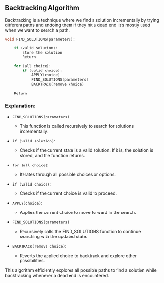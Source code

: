 ## Backtracking Algorithm

Backtracking is a technique where we find a solution incrementally by trying different paths and undoing them if they hit a dead end. It’s mostly used when we want to search a path.

```cpp
void FIND_SOLUTIONS(parameters):

    if (valid solution):
        store the solution
        Return

    for (all choice):
        if (valid choice):
            APPLY(choice)
            FIND_SOLUTIONS(parameters)
            BACKTRACK(remove choice)
            
    Return
```

### Explanation:

- `FIND_SOLUTIONS(parameters)`:
  - This function is called recursively to search for solutions incrementally.

- `if (valid solution)`:
  - Checks if the current state is a valid solution. If it is, the solution is stored, and the function returns.

- `for (all choice)`:
  - Iterates through all possible choices or options.

- `if (valid choice)`:
  - Checks if the current choice is valid to proceed.

- `APPLY(choice)`:
  - Applies the current choice to move forward in the search.

- `FIND_SOLUTIONS(parameters)`:
  - Recursively calls the FIND_SOLUTIONS function to continue searching with the updated state.

- `BACKTRACK(remove choice)`:
  - Reverts the applied choice to backtrack and explore other possibilities.

This algorithm efficiently explores all possible paths to find a solution while backtracking whenever a dead end is encountered.
